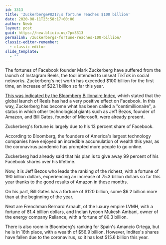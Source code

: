 ```yaml
---
id: 3313
title: 'Zuckerberg&#8217;s fortune reaches $100 billion'
date: 2020-08-11T23:58:17+00:00
author: Newb
layout: post
guid: https://new.blicio.us/?p=3313
permalink: /zuckerbergs-fortune-reaches-100-billion/
classic-editor-remember:
  - classic-editor
slide_template:
  - ""
---
```

The fortunes of Facebook founder Mark Zuckerberg have suffered from the launch of Instagram Reels, the tool intended to unseat TikTok in social networks. Zuckerberg's net worth has exceeded $100 billion for the first time, an increase of $22.1 billion so far this year.

[This was indicated by the Bloomberg Billionaire Index](https://www.bloomberg.com/news/articles/2020-08-06/zuckerberg-s-fortune-surpasses-100-billion-with-facebook-surge), which stated that the global launch of Reels has had a very positive effect on Facebook. In this way, Zuckerberg has become what has been called a "centimillionaire", a status in which other technological giants such as Jeff Bezos, founder of Amazon, and Bill Gates, founder of Microsoft, were already present.

Zuckerberg's fortune is largely due to his 13 percent share of Facebook.

According to Bloomberg, the founders of America's largest technology companies have enjoyed an incredible accumulation of wealth this year, as the coronavirus pandemic has prompted more people to go online. 

Zuckerberg had already said that his plan is to give away 99 percent of his Facebook shares over his lifetime.

Now, it is Jeff Bezos who leads the ranking of the richest, with a fortune of 190 billion dollars, experiencing an increase of 75.3 billion dollars so far this year thanks to the good results of Amazon in these months. 

On his part, Bill Gates has a fortune of $120 billion, some $6.2 billion more than at the beginning of the year.

Next are Frenchman Bernard Arnault, of the luxury empire LVMH, with a fortune of 81.4 billion dollars, and Indian tycoon Mukesh Ambani, owner of the energy company Reliance, with a fortune of 80.3 billion. 

There is also room in Bloomberg's ranking for Spain's Amancio Ortega, but he is in 16th place, with a wealth of $56.9 billion. However, Inditex's shares have fallen due to the coronavirus, so it has lost $15.6 billion this year.